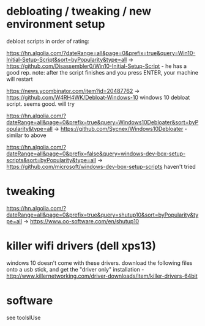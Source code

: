 # debloating / tweaking / new environment setup

debloat scripts in order of rating:

https://hn.algolia.com/?dateRange=all&page=0&prefix=true&query=Win10-Initial-Setup-Script&sort=byPopularity&type=all -> https://github.com/Disassembler0/Win10-Initial-Setup-Script - he has a good rep. note: after the script finishes and you press ENTER, your machine will restart

https://news.ycombinator.com/item?id=20487762 -> https://github.com/W4RH4WK/Debloat-Windows-10 windows 10 debloat script. seems good. will try

https://hn.algolia.com/?dateRange=all&page=0&prefix=true&query=Windows10Debloater&sort=byPopularity&type=all -> https://github.com/Sycnex/Windows10Debloater - similar to above

https://hn.algolia.com/?dateRange=all&page=0&prefix=false&query=windows-dev-box-setup-scripts&sort=byPopularity&type=all -> https://github.com/microsoft/windows-dev-box-setup-scripts haven't tried 

# tweaking

https://hn.algolia.com/?dateRange=all&page=0&prefix=true&query=shutup10&sort=byPopularity&type=all -> https://www.oo-software.com/en/shutup10

# killer wifi drivers (dell xps13)
windows 10 doesn't come with these drivers. download the following files onto a usb stick, and get the "driver only" installation - http://www.killernetworking.com/driver-downloads/item/killer-drivers-64bit

# software
see toolsIUse